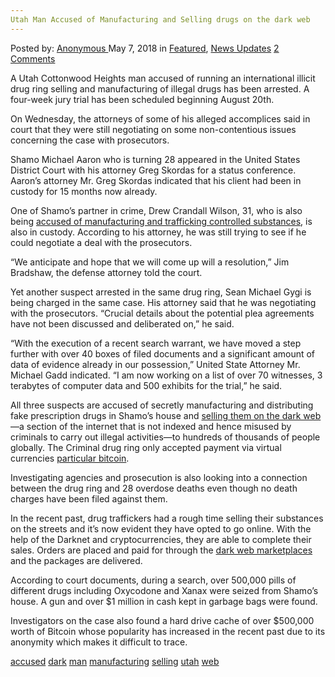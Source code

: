 ```yaml
---
Utah Man Accused of Manufacturing and Selling drugs on the dark web
---
```

<article class="post-listing post-25615 post type-post status-publish format-standard has-post-thumbnail hentry 
 tag-accused tag-dark tag-man tag-manufacturing tag-selling tag-utah tag-web">
<div class="post-inner">
<span>Posted by: <a href="https://www.deepdotweb.com/author/anony/" title="">Anonymous </a></span>
<span>May 7, 2018</span>
<span>in <a href="https://www.deepdotweb.com/category/deepdot-news/" rel="category tag">Featured</a>, <a href="https://www.deepdotweb.com/category/news-updates/" rel="category tag">News Updates</a></span>
<span><a href="https://www.deepdotweb.com/2018/05/07/utah-man-accused-of-manufacturing-and-selling-drugs-on-the-dark-web/#comments">2 Comments</a></span>


<p>A Utah Cottonwood Heights man accused of running an international illicit drug ring selling and manufacturing of illegal drugs has been arrested. A four-week jury trial has been scheduled beginning August 20th.</p>
<p>On Wednesday, the attorneys of some of his alleged accomplices said in court that they were still negotiating on some non-contentious issues concerning the case with prosecutors.</p>
<p>Shamo Michael Aaron who is turning 28 appeared in the United States District Court with his attorney Greg Skordas for a status conference. Aaron’s attorney Mr. Greg Skordas indicated that his client had been in custody for 15 months now already.</p>
<p>One of Shamo’s partner in crime, Drew Crandall Wilson, 31, who is also being <a href="https://www.ksl.com/?sid=46309195&amp;nid=148&amp;title=associate-of-utah-man-accused-of-running-international-drug-ring-faces-federal-charges">accused of manufacturing and trafficking controlled substances</a>, is also in custody. According to his attorney, he was still trying to see if he could negotiate a deal with the prosecutors.</p>
<p>“We anticipate and hope that we will come up will a resolution,” Jim Bradshaw, the defense attorney told the court.</p>
<p>Yet another suspect arrested in the same drug ring, Sean Michael Gygi is being charged in the same case. His attorney said that he was negotiating with the prosecutors. “Crucial details about the potential plea agreements have not been discussed and deliberated on,” he said.</p>
<p>“With the execution of a recent search warrant, we have moved a step further with over 40 boxes of filed documents and a significant amount of data of evidence already in our possession,” United State Attorney Mr. Michael Gadd indicated. “I am now working on a list of over 70 witnesses, 3 terabytes of computer data and 500 exhibits for the trial,” he said.</p>
<p><a id="post-25615-_gjdgxs"></a> All three suspects are accused of secretly manufacturing and distributing fake prescription drugs in Shamo’s house and <a href="https://www.deepdotweb.com/2018/04/12/dual-arrested-over-deadly-dark-web-drug-importation-from-china-to-montgomery/">selling them on the dark web</a>—a section of the internet that is not indexed and hence misused by criminals to carry out illegal activities—to hundreds of thousands of people globally. The Criminal drug ring only accepted payment via virtual currencies <a href="https://www.deepdotweb.com/2018/01/14/bitcoin-news-roundup-14-1-18/">particular bitcoin</a>.</p>
<p>Investigating agencies and prosecution is also looking into a connection between the drug ring and 28 overdose deaths even though no death charges have been filed against them.</p>
<p>In the recent past, drug traffickers had a rough time selling their substances on the streets and it&#8217;s now evident they have opted to go online. With the help of the Darknet and cryptocurrencies, they are able to complete their sales. Orders are placed and paid for through the <a href="https://www.deepdotweb.com/2015/04/25/rdarknetmarkets-gone-dark-join-rdeepdotweb/">dark web marketplaces</a> and the packages are delivered.</p>
<p>According to court documents, during a search, over 500,000 pills of different drugs including Oxycodone and Xanax were seized from Shamo’s house. A gun and over $1 million in cash kept in garbage bags were found.</p>
<p>Investigators on the case also found a hard drive cache of over $500,000 worth of Bitcoin whose popularity has increased in the recent past due to its anonymity which makes it difficult to trace.</p>
</div>
<a href="https://www.deepdotweb.com/tag/accused/" rel="tag">accused</a> <a href="https://www.deepdotweb.com/tag/dark/" rel="tag">dark</a>  <a href="https://www.deepdotweb.com/tag/man/" rel="tag">man</a> <a href="https://www.deepdotweb.com/tag/manufacturing/" rel="tag">manufacturing</a> <a href="https://www.deepdotweb.com/tag/selling/" rel="tag">selling</a> <a href="https://www.deepdotweb.com/tag/utah/" rel="tag">utah</a> <a href="https://www.deepdotweb.com/tag/web/" rel="tag">web</a></span> <span style="display:none" class="updated">2018-05-07<a href="https://www.deepdotweb.com/author/anony/" title="Posts by Anonymous" rel="author">Anonymous</a></strong></div>
</div>
</article>

